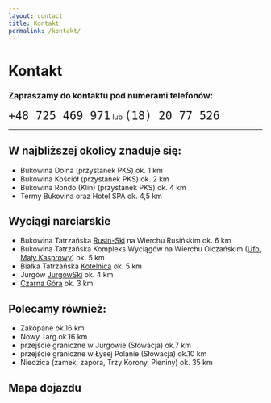 ```yaml
---
layout: contact
title: Kontakt
permalink: /kontakt/
---
```


# Kontakt

### Zapraszamy do kontaktu pod numerami telefonów:

<kbd style="font-size:1.6em;">+48 725 469 971</kbd> lub <kbd style="font-size:1.6em;">(18) 20 77 526</kbd>

<hr />

## W najbliższej okolicy znaduje się:

+ Bukowina Dolna (przystanek PKS) ok. 1 km
+ Bukowina Kościół (przystanek PKS) ok. 2 km
+ Bukowina Rondo (Klin) (przystanek PKS) ok. 4 km
+ Termy Bukovina oraz Hotel SPA ok. 4,5 km

## Wyciągi narciarskie

+ Bukowina Tatrzańska [Rusin-Ski](http://www.rusin-ski.pl) na Wierchu Rusińskim ok. 6 km
+ Bukowina Tatrzańska Kompleks Wyciągów na Wierchu Olczańskim ([Ufo](http://www.ufo-ski.pl/index.php?strona=12), [Mały Kasprowy](http://www.maly-kasprowy.skigo.pl)) ok. 5 km
+ Białka Tatrzańska [Kotelnica](http://www.bialkatatrzanska.pl) ok. 5 km
+ Jurgów [JurgówSki](http://www.jurgowski.pl) ok. 4 km
+ [Czarna Góra](http://czarnagora.pl/osrodek/koleje-i-wyciagi/) ok. 3 km

## Polecamy również:

+ Zakopane ok.16 km
+ Nowy Targ ok.16 km
+ przejście graniczne w Jurgowie (Słowacja) ok.7 km
+ przejście graniczne w Łysej Polanie (Słowacja) ok.10 km
+ Niedzica (zamek, zapora, Trzy Korony, Pieniny) ok. 35 km

## Mapa dojazdu
